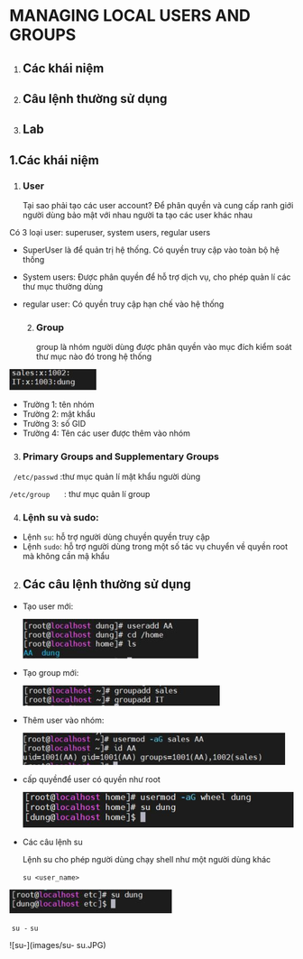 # MANAGING LOCAL USERS AND GROUPS  

1. ## Các khái niệm 

2. ## Câu lệnh thường sử dụng

3. ## Lab

   

## 1.Các khái niệm 

   1. ### User 

      Tại sao phải tạo các user account? Để phân quyền và cung cấp ranh giới người dùng bảo mật với nhau người ta tạo các user khác nhau 

Có 3 loại user: superuser, system users, regular users  

- SuperUser là để quản trị hệ thống. Có quyền truy cập vào toàn bộ hệ thống

- System users: Được phân quyền để hỗ trợ dịch vụ, cho phép quản lí các thư mục thường dùng

- regular user: Có quyền truy cập hạn chế vào hệ thống

  2. ### Group

       group là nhóm người dùng được phân quyền vào mục đích kiểm soát thư mục nào đó trong hệ thống 

![infgr](images/infuser.JPG)

- Trường 1: tên nhóm 
- Trường 2: mật khẩu 
- Trường 3:  số GID
- Trường 4: Tên các user được thêm vào nhóm



3. ### Primary Groups and Supplementary Groups  

` /etc/passwd` :thư mục quản lí mật khẩu người dùng 

`/etc/group   ` : thư mục quản lí group 

4. ### Lệnh su và sudo: 

- Lệnh `su`: hỗ trợ người dùng chuyền quyền truy cập 
- Lệnh `sudo`: hỗ trợ người dùng trong một số tác vụ chuyển về quyền root mà không cần mậ khẩu 

2. ## Các câu lệnh thường sử dụng 

- Tạo user mới: 

  ![taoUser](images/taoUser.JPG)

- Tạo group mới: 

  ![taonhom](images/taonhom.JPG)

- Thêm user vào nhóm: 

  ![themvao1nhom](images/themvao1nhom.JPG)

- cấp quyềnđể user có quyền như root 

  ![capquyen](images/capquyen.JPG)

- Các câu lệnh su 

  Lệnh su cho phép người dùng chạy shell như một người dùng khác

  `su <user_name>`

![su](images/su.JPG)

​        `su -` `su`

![su-](images/su- su.JPG)

